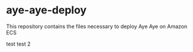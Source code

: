 # aye-aye-deploy
This repository contains the files necessary to deploy Aye Aye on Amazon ECS

test
test 2

